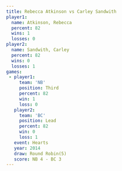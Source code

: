 ```yaml
---
title: Rebecca Atkinson vs Carley Sandwith
player1:                 
  name: Atkinson, Rebecca
  percent: 82            
  wins: 1                
  losses: 0              
player2:                 
  name: Sandwith, Carley 
  percent: 82            
  wins: 0                
  losses: 1              
games:
 - player1:         
     team: 'NB'     
     position: Third
     percent: 82    
     win: 1         
     loss: 0        
   player2:        
     team: 'BC'    
     position: Lead
     percent: 82   
     win: 0        
     loss: 1       
   event: Hearts       
   year: 2014          
   draw: Round Robin(5)
   score: NB 4 - BC 3  
---
```

